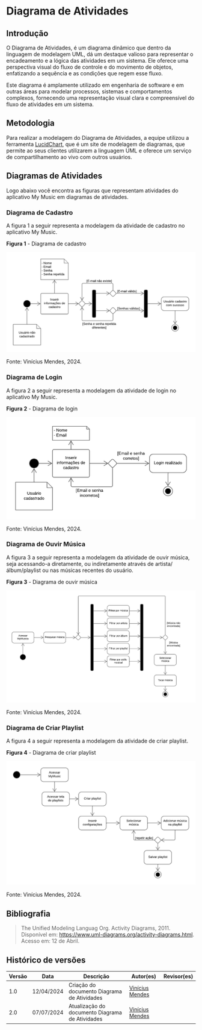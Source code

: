 # Diagrama de Atividades
## Introdução
O Diagrama de Atividades, é um diagrama dinâmico que dentro da linguagem de modelagem UML, dá um destaque valioso para representar o encadeamento e a lógica das atividades em um sistema. Ele oferece uma perspectiva visual do fluxo de controle e do movimento de objetos, enfatizando a sequência e as condições que regem esse fluxo. 

Este diagrama é amplamente utilizado em engenharia de software e em outras áreas para modelar processos, sistemas e comportamentos complexos, fornecendo uma representação visual clara e compreensível do fluxo de atividades em um sistema.

## Metodologia
Para realizar a modelagem do Diagrama de Atividades, a equipe utilizou a ferramenta [LucidChart](https://www.lucidchart.com/pages/pt), que é um site de modelagem de diagramas, que permite ao seus clientes utilizarem a linguagem UML e oferece um serviço de compartilhamento ao vivo com outros usuários.

## Diagramas de Atividades
Logo abaixo você encontra as figuras que representam atividades do aplicativo My Music em diagramas de atividades.

### Diagrama de Cadastro
A figura 1 a seguir representa a modelagem da atividade de cadastro no aplicativo My Music.

**Figura 1** - Diagrama de cadastro

![Figura 1](../Assets/DiagramadeAtividades-Cadastro.png)

Fonte: Vinícius Mendes, 2024.

### Diagrama de Login
A figura 2 a seguir representa a modelagem da atividade de login no aplicativo My Music.

**Figura 2** - Diagrama de login

![Figura 2](../Assets/DiagramadeAtividades-Login.png)

Fonte: Vinícius Mendes, 2024.

### Diagrama de Ouvir Música
A figura 3 a seguir representa a modelagem da atividade de ouvir música, seja acessando-a diretamente, ou indiretamente através de artista/álbum/playlist ou nas músicas recentes do usuário.

**Figura 3** - Diagrama de ouvir música

![Figura 3](../Assets/DiagramadeAtividades-Ouvirmusica.png)

Fonte: Vinícius Mendes, 2024.

### Diagrama de Criar Playlist
A figura 4 a seguir representa a modelagem da atividade de criar playlist.

**Figura 4** - Diagrama de criar playlist

![Figura 4](../Assets/DiagramadeAtividades-Criarplaylist.png)

Fonte: Vinícius Mendes, 2024.

## Bibliografia 
> The Unified Modeling Languag Org. Activity Diagrams, 2011. Disponível em: https://www.uml-diagrams.org/activity-diagrams.html. Acesso em: 12 de Abril.

## Histórico de versões

| Versão | Data       | Descrição                                   | Autor(es)       | Revisor(es) |
| ------ | ---------- | ------------------------------------------- | --------------- | ----------- |
| 1.0    | 12/04/2024 | Criação do documento Diagrama de Atividades | [Vinícius Mendes](https://github.com/yabamiah) |             |
| 2.0    | 07/07/2024 | Atualização do documento Diagrama de Atividades | [Vinícius Mendes](https://github.com/yabamiah) |             |

